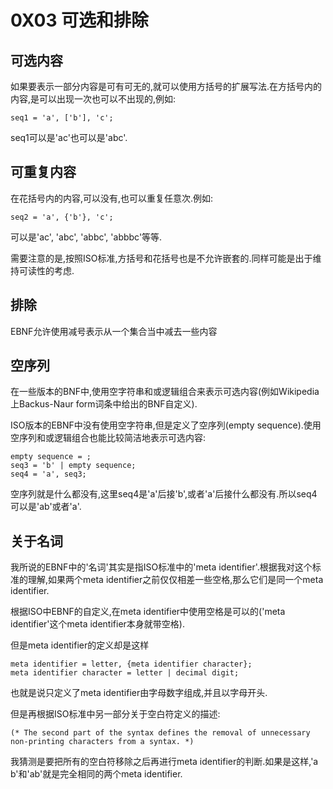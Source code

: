 # 0X03 可选和排除

## 可选内容

如果要表示一部分内容是可有可无的,就可以使用方括号的扩展写法.在方括号内的内容,是可以出现一次也可以不出现的,例如:

```EBNF
seq1 = 'a', ['b'], 'c';
```

seq1可以是'ac'也可以是'abc'.

## 可重复内容

在花括号内的内容,可以没有,也可以重复任意次.例如:

```EBNF
seq2 = 'a', {'b'}, 'c';
```

可以是'ac', 'abc', 'abbc', 'abbbc'等等.

需要注意的是,按照ISO标准,方括号和花括号也是不允许嵌套的.同样可能是出于维持可读性的考虑.

## 排除

EBNF允许使用减号表示从一个集合当中减去一些内容

## 空序列

在一些版本的BNF中,使用空字符串和或逻辑组合来表示可选内容(例如Wikipedia上Backus-Naur form词条中给出的BNF自定义).

ISO版本的EBNF中没有使用空字符串,但是定义了空序列(empty sequence).使用空序列和或逻辑组合也能比较简洁地表示可选内容:

```EBNF
empty sequence = ;
seq3 = 'b' | empty sequence;
seq4 = 'a', seq3;
```

空序列就是什么都没有,这里seq4是'a'后接'b',或者'a'后接什么都没有.所以seq4可以是'ab'或者'a'.

## 关于名词

我所说的EBNF中的'名词'其实是指ISO标准中的'meta identifier'.根据我对这个标准的理解,如果两个meta identifier之前仅仅相差一些空格,那么它们是同一个meta identifier.

根据ISO中EBNF的自定义,在meta identifier中使用空格是可以的('meta identifier'这个meta identifier本身就带空格).

但是meta identifier的定义却是这样

```EBNF
meta identifier = letter, {meta identifier character};
meta identifier character = letter | decimal digit;
```

也就是说只定义了meta identifier由字母数字组成,并且以字母开头.

但是再根据ISO标准中另一部分关于空白符定义的描述:

```EBNF
(* The second part of the syntax defines the removal of unnecessary non-printing characters from a syntax. *)
```

我猜测是要把所有的空白符移除之后再进行meta identifier的判断.如果是这样,'a     b'和'ab'就是完全相同的两个meta identifier.
